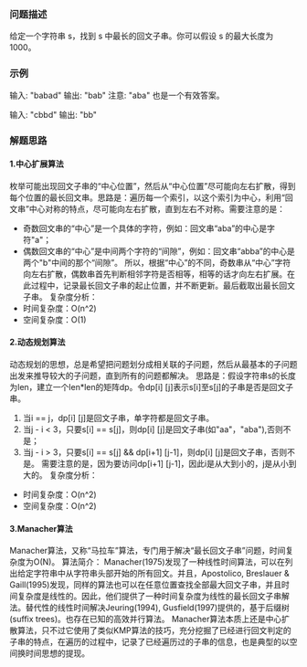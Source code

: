 ### 问题描述
给定一个字符串 s，找到 s 中最长的回文子串。你可以假设 s 的最大长度为 1000。

### 示例

输入: "babad"
输出: "bab"
注意: "aba" 也是一个有效答案。

输入: "cbbd"
输出: "bb"

### 解题思路
#### 1.中心扩展算法
枚举可能出现回文子串的“中心位置”，然后从“中心位置”尽可能向左右扩散，得到每个位置的最长回文串。思路是：遍历每一个索引，以这个索引为中心，利用“回文串”中心对称的特点，尽可能向左右扩散，直到左右不对称。需要注意的是：
- 奇数回文串的“中心”是一个具体的字符，例如：回文串“aba”的中心是字符"a"；
- 偶数回文串的“中心”是中间两个字符的“间隙”，例如：回文串“abba”的中心是两个"b"中间的那个“间隙”。
所以，根据“中心”的不同，奇数串从“中心”字符向左右扩散，偶数串首先判断相邻字符是否相等，相等的话才向左右扩展。在此过程中，记录最长回文子串的起止位置，并不断更新。最后截取出最长回文子串。
复杂度分析：
- 时间复杂度：O(n^2)
- 空间复杂度：O(1)

#### 2.动态规划算法
动态规划的思想，总是希望把问题划分成相关联的子问题，然后从最基本的子问题出发来推导较大的子问题，直到所有的问题都解决。
思路是：假设字符串s的长度为len，建立一个len*len的矩阵dp。令dp[i] [j]表示s[i]至s[j]的子串是否是回文子串。
1. 当i == j，dp[i] [j]是回文子串，单字符都是回文子串。
2. 当j - i < 3，只要s[i] == s[j]，则dp[i] [j]是回文子串(如"aa"，"aba"),否则不是；
3. 当j - i > 3，只要s[i] == s[j] && dp[i+1] [j-1]，则dp[i] [j]是回文子串，否则不是。
需要注意的是，因为要访问dp[i+1] [j-1]，因此i是从大到小的，j是从小到大的。
复杂度分析：
- 时间复杂度：O(n^2)
- 空间复杂度：O(n^2)

#### 3.Manacher算法
Manacher算法，又称“马拉车”算法，专门用于解决“最长回文子串”问题，时间复杂度为O(N)。
算法简介：
Manacher(1975)发现了一种线性时间算法，可以在列出给定字符串中从字符串头部开始的所有回文。并且，Apostolico, Breslauer & Gaill(1995)发现，同样的算法也可以在任意位置查找全部最大回文子串，并且时间复杂度是线性的。因此，他们提供了一种时间复杂度为线性的最长回文子串解法。替代性的线性时间解决Jeuring(1994), Gusfield(1997)提供的，基于后缀树(suffix trees)。也存在已知的高效并行算法。
Manacher算法本质上还是中心扩散算法，只不过它使用了类似KMP算法的技巧，充分挖掘了已经进行回文判定的子串的特点，在遍历的过程中，记录了已经遍历过的子串的信息，也是典型的以空间换时间思想的提现。

